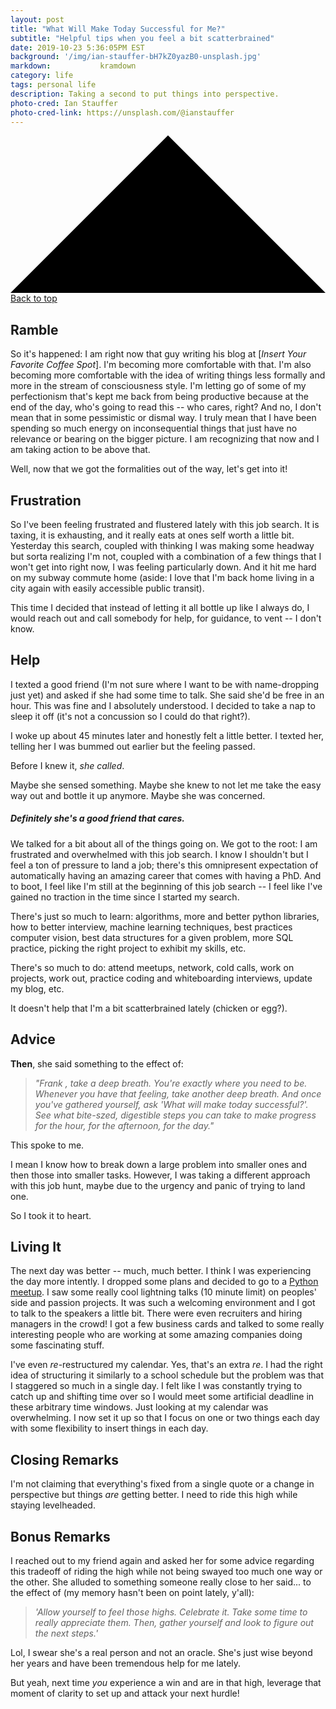 ```yaml
---
layout: post
title: "What Will Make Today Successful for Me?"
subtitle: "Helpful tips when you feel a bit scatterbrained"
date: 2019-10-23 5:36:05PM EST
background: '/img/ian-stauffer-bH7kZ0yazB0-unsplash.jpg'
markdown:           kramdown
category: life
tags: personal life  
description: Taking a second to put things into perspective.
photo-cred: Ian Stauffer
photo-cred-link: https://unsplash.com/@ianstauffer
---
```


  <a class="top-link hide" href="" id="js-top">
    <svg xmlns="http://www.w3.org/2000/svg" viewBox="0 0 12 6"><path d="M12 6H0l6-6z"/></svg>
      <span class="screen-reader-text">Back to top</span>
      </a>

<!--
<script src="https://gist.github.com/franktcao/0683211eaf86f419dc8ea2f0eb85960c.js"></script>
-->

## Ramble


So it's happened: I am right now that guy writing his blog at [*Insert Your Favorite Coffee Spot*]. I'm becoming more comfortable with that. I'm also becoming more comfortable with the idea of writing things less formally and more in the stream of consciousness style. I'm letting go of some of my perfectionism that's kept me back from being productive because at the end of the day, who's going to read this -- who cares, right? And no, I don't mean that in some pessimistic or dismal way. I truly mean that I have been spending so much energy on inconsequential things that just have no relevance or bearing on the bigger picture. I am recognizing that now and I am taking action to be above that.

Well, now that we got the formalities out of the way, let's get into it! 

## Frustration
So I've been feeling frustrated and flustered lately with this job search. It is taxing, it is exhausting, and it really eats at ones self worth a little bit. Yesterday this search, coupled with thinking I was making some headway but sorta realizing I'm not, coupled with a combination of a few things that I won't get into right now, I was feeling particularly down. And it hit me hard on my subway commute home (aside: I love that I'm back home living in a city again with easily accessible public transit). 

This time I decided that instead of letting it all bottle up like I always do, I would reach out and call somebody for help, for guidance, to vent -- I don't know.

## Help 
I texted a good friend (I'm not sure where I want to be with name-dropping just yet) and asked if she had some time to talk. She said she'd be free in an hour. This was fine and I absolutely understood. I decided to take a nap to sleep it off (it's not a concussion so I could do that right?). 

I woke up about 45 minutes later and honestly felt a little better. I texted her, telling her I was bummed out earlier but the feeling passed. 

Before I knew it, *she called*. 

Maybe she sensed something. 
Maybe she knew to not let me take the easy way out and bottle it up anymore. 
Maybe she was concerned. 

##### *Definitely* she's a good friend that cares.  

We talked for a bit about all of the things going on. We got to the root: I am frustrated and overwhelmed with this job search. I know I shouldn't but I feel a ton of pressure to land a job; there's this omnipresent expectation of automatically having an amazing career that comes with having a PhD. And to boot, I feel like I'm still at the beginning of this job search -- I feel like I've gained no traction in the time since I started my search. 

There's just so much to learn: algorithms, more and better python libraries, how to better interview, machine learning techniques, best practices computer vision, best data structures for a given problem, more SQL practice, picking the right project to exhibit my skills, etc.
 
There's so much to do: attend meetups, network, cold calls, work on projects, work out, practice coding and whiteboarding interviews, update my blog, etc.

It doesn't help that I'm a bit scatterbrained lately (chicken or egg?).

## Advice
**Then**, she said something to the effect of:
> *"Frank , take a deep breath. You're exactly where you need to be. Whenever you have that feeling, take another deep breath. And once you've gathered yourself, ask 'What will make today successful?'. See what bite-szed, digestible steps you can take to make progress for the hour, for the afternoon, for the day."*

This spoke to me. 

I mean I know how to break down a large problem into smaller ones and then those into smaller tasks. However, I was taking a different approach with this job hunt, maybe due to the urgency and panic of trying to land one.

So I took it to heart.

## Living It
The next day was better -- much, much better. I think I was experiencing the day more intently. I dropped some plans and decided to go to a [Python meetup](https://www.meetup.com/bostonpython/). I saw some really cool lightning talks (10 minute limit) on peoples' side and passion projects. It was such a welcoming environment and I got to talk to the speakers a little bit. There were even recruiters and hiring managers in the crowd! I got a few business cards and talked to some really interesting people who are working at some amazing companies doing some fascinating stuff.

I've even *re*-restructured my calendar. Yes, that's an extra *re*. I had the right idea of structuring it similarly to a school schedule but the problem was that I staggered so much in a single day. I felt like I was constantly trying to catch up and shifting time over so I would meet some artificial deadline in these arbitrary time windows. Just looking at my calendar was overwhelming. I now set it up so that I focus on one or two things each day with some flexibility to insert things in each day. 

## Closing Remarks
I'm not claiming that everything's fixed from a single quote or a change in perspective but things *are* getting better. I need to ride this high while staying levelheaded. 

## Bonus Remarks

I reached out to my friend again and asked her for some advice regarding this tradeoff of riding the high while not being swayed too much one way or the other. She alluded to something someone really close to her said... to the effect of (my memory hasn't been on point lately, y'all): 
 
> *'Allow yourself to feel those highs. Celebrate it. Take some time to really appreciate them. Then, gather yourself and look to figure out the next steps.'*

Lol, I swear she's a real person and not an oracle. She's just wise beyond her years and have been tremendous help for me lately. 

But yeah, next time *you* experience a win and are in that high, leverage that moment of clarity to set up and attack your next hurdle!
